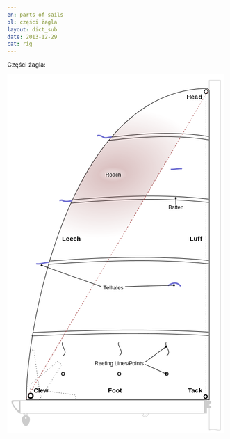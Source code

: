 ```yaml
---
en: parts of sails
pl: części żagla
layout: dict_sub
date: 2013-12-29
cat: rig
---
```


Części żagla:

![części żagla](/img/dict/parts_of_a_sail.png)

<!-- TODO: opis -->
